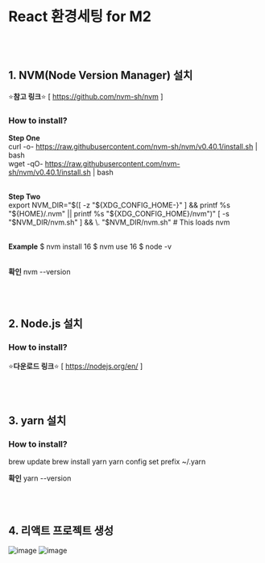 # React 환경세팅 for M2
<br><br>

## **1. NVM(Node Version Manager) 설치**
⭐️**참고 링크**⭐️ [ https://github.com/nvm-sh/nvm ] 

### How to install?
**Step One** <br>
curl -o- https://raw.githubusercontent.com/nvm-sh/nvm/v0.40.1/install.sh | bash <br>
wget -qO- https://raw.githubusercontent.com/nvm-sh/nvm/v0.40.1/install.sh | bash <br><br>

**Step Two** <br>
export NVM_DIR="$([ -z "${XDG_CONFIG_HOME-}" ] && printf %s "${HOME}/.nvm" || printf %s "${XDG_CONFIG_HOME}/nvm")"
[ -s "$NVM_DIR/nvm.sh" ] && \. "$NVM_DIR/nvm.sh" # This loads nvm
<br><br>

**Example**
$ nvm install 16
$ nvm use 16
$ node -v
<br><br>

**확인**
nvm --version

<br><br>
## **2. Node.js 설치**

### How to install?
⭐️**다운로드 링크**⭐️ [ https://nodejs.org/en/ ]


<br><br>
## **3. yarn 설치**

### How to install?
brew update
brew install yarn
yarn config set prefix ~/.yarn

**확인**
yarn --version


<br><br>
## **4. 리액트 프로젝트 생성**
![image](https://github.com/user-attachments/assets/b74a0a96-9bbd-40e7-81f6-1fc6205fb7af)
![image](https://github.com/user-attachments/assets/94f131b1-5675-4f95-92e5-29a6dd7eadae)



